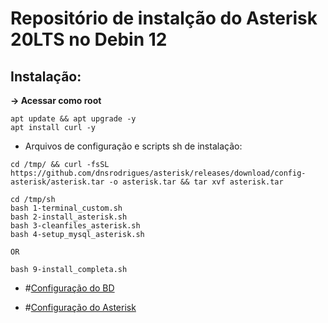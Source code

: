 # Repositório de instalção do Asterisk 20LTS no Debin 12


## Instalação:<br/>

**-> Acessar como root**<br/> 
```
apt update && apt upgrade -y
apt install curl -y
```

- Arquivos de configuração e scripts sh de instalação:<br/>
``` 
cd /tmp/ && curl -fsSL https://github.com/dnsrodrigues/asterisk/releases/download/config-asterisk/asterisk.tar -o asterisk.tar && tar xvf asterisk.tar 
```

```
cd /tmp/sh
bash 1-terminal_custom.sh
bash 2-install_asterisk.sh
bash 3-cleanfiles_asterisk.sh
bash 4-setup_mysql_asterisk.sh

OR

bash 9-install_completa.sh
```

- #[Configuração do BD](https://github.com/dnsrodrigues/Asterisk-20LTS/blob/main/configuracao_de_bd.md)<br />

- #[Configuração do Asterisk](https://github.com/dnsrodrigues/Asterisk-20LTS/blob/main/configuracao_de_arq_asterisk.md)<br/>
